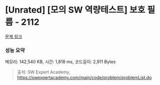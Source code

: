 # [Unrated] [모의 SW 역량테스트] 보호 필름 - 2112 

[문제 링크](https://swexpertacademy.com/main/code/problem/problemDetail.do?contestProbId=AV5V1SYKAaUDFAWu) 

### 성능 요약

메모리: 142,540 KB, 시간: 1,818 ms, 코드길이: 2,911 Bytes



> 출처: SW Expert Academy, https://swexpertacademy.com/main/code/problem/problemList.do